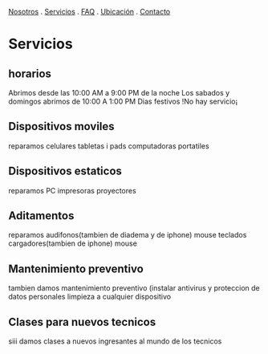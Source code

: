 [Nosotros](./nosotros.md) . [Servicios](./servicios.md) . [FAQ](FAQ.md) . [Ubicación](ubicacion.md) . [Contacto](./contacto.md)

# Servicios
## horarios
Abrimos desde las 10:00 AM a 9:00 PM de la noche
Los sabados y domingos abrimos de 10:00 A 1:00 PM
Dias festivos !No hay servicio¡
## Dispositivos moviles
reparamos 
celulares
tabletas
i pads
computadoras portatiles
## Dispositivos estaticos
reparamos
PC
impresoras
proyectores
## Aditamentos
reparamos
audifonos(tambien de diadema y de iphone)
mouse
teclados
cargadores(tambien de iphone)
mouse
## Mantenimiento preventivo
tambien damos mantenimiento preventivo (instalar antivirus y proteccion de datos personales
limpieza a cualquier dispositivo
## Clases para nuevos tecnicos
siii damos clases a nuevos ingresantes al mundo de los tecnicos
